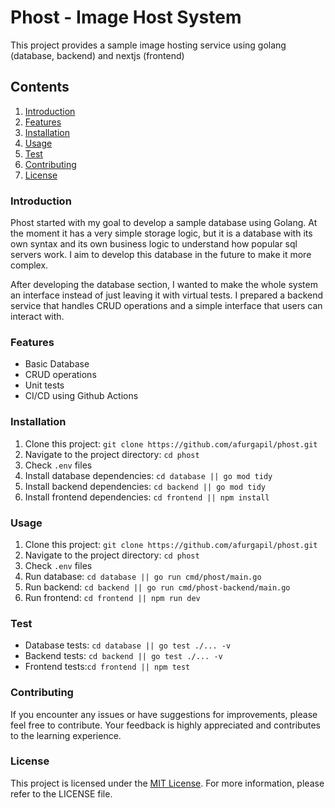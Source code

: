 # Phost - Image Host System

This project provides a sample image hosting service using golang (database, backend) and nextjs (frontend)

## Contents

1. [Introduction](#introduction)
2. [Features](#features)
3. [Installation](#installation)
4. [Usage](#usage)
5. [Test](#test)
6. [Contributing](#contributing)
7. [License](#license)

### Introduction

Phost started with my goal to develop a sample database using Golang. At the moment it has a very simple storage logic, but it is a database with its own syntax and its own business logic to understand how popular sql servers work. I aim to develop this database in the future to make it more complex.

After developing the database section, I wanted to make the whole system an interface instead of just leaving it with virtual tests. I prepared a backend service that handles CRUD operations and a simple interface that users can interact with.

### Features

- Basic Database
- CRUD operations
- Unit tests
- CI/CD using Github Actions

### Installation

1. Clone this project: `git clone https://github.com/afurgapil/phost.git`
2. Navigate to the project directory: `cd phost`
3. Check `.env` files
4. Install database dependencies: `cd database || go mod tidy`
5. Install backend dependencies: `cd backend || go mod tidy`
6. Install frontend dependencies: `cd frontend || npm install`

### Usage

1. Clone this project: `git clone https://github.com/afurgapil/phost.git`
2. Navigate to the project directory: `cd phost`
3. Check `.env` files
4. Run database: `cd database || go run cmd/phost/main.go`
5. Run backend: `cd backend || go run cmd/phost-backend/main.go`
6. Run frontend: `cd frontend || npm run dev`

### Test

- Database tests: `cd database || go test ./... -v`
- Backend tests: `cd backend || go test ./... -v`
- Frontend tests:`cd frontend || npm test`

### Contributing

If you encounter any issues or have suggestions for improvements, please feel free to contribute. Your feedback is highly appreciated and contributes to the learning experience.

### License

This project is licensed under the [MIT License](LICENSE). For more information, please refer to the LICENSE file.
